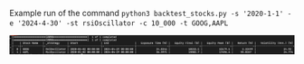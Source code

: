 Example run of the command `python3 backtest_stocks.py -s '2020-1-1' -e '2024-4-30' -st rsiOscillator -c 10_000 -t GOOG,AAPL`

![image on an example command](example_cmd.png)